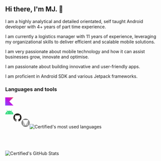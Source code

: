 ## Hi there, I'm MJ. 👋

I am a highly analytical and detailed orientated, self taught Android developer with 4+ years of part time experience.

I am currently a logistics manager with 11 years of experience, leveraging my organizational skills to deliver efficient and scalable mobile solutions. 

I am very passionate about mobile technology and how it can assist businesses grow, innovate and optimise.

I am passionate about building innovative and user-friendly apps.

I am proficient in Android SDK and various Jetpack frameworks.

<!-- ### Connect with me:
<img align="left" alt="MJ Jacobs | LinkedIn" width="22px" src="https://cdn.jsdelivr.net/npm/simple-icons@v3/icons/linkedin.svg" /> [linkedin]
-->

<!--
**MJJacobs01/MJJacobs01** is a ✨ _special_ ✨ repository because its `README.md` (this file) appears on your GitHub profile.

Here are some ideas to get you started:

- 🔭 I’m currently working on ...
- 🌱 I’m currently learning ...
- 👯 I’m looking to collaborate on ...
- 🤔 I’m looking for help with ...
- 💬 Ask me about ...
- 📫 How to reach me: ...
- 😄 Pronouns: ...
- ⚡ Fun fact: ...
-->

### Languages and tools

<img align="left" alt="Kotlin" width="26px" src="https://raw.githubusercontent.com/github/explore/80688e429a7d4ef2fca1e82350fe8e3517d3494d/topics/kotlin/kotlin.png" />
<br />
<br />
<img align="left" alt="Android" width="26px" src="https://raw.githubusercontent.com/github/explore/80688e429a7d4ef2fca1e82350fe8e3517d3494d/topics/android/android.png" />
<br />
<img align="left" alt="Github" width="26px" src="https://raw.githubusercontent.com/github/explore/89bdd9644f44d1b12180fd512b95574fe4c54617/topics/github-api/github-api.png" />
<br />
<img align="left" alt="Material Design" width="26px" src="https://raw.githubusercontent.com/github/explore/80688e429a7d4ef2fca1e82350fe8e3517d3494d/topics/material-design/material-design.png" />
<br />

<img align="left" src="https://github-readme-stats.vercel.app/api/top-langs?username=MJJacobs01&show_icons=true&hide_border=true" alt="Certified's most used languages"  />

<br />
<br />
<br />
<br />
<br />

<img align="left" src="https://github-readme-stats.vercel.app/api?username=MJJacobs01&show_icons=true&locale=en" alt="Certified's GitHub Stats" />

<!-- </details> -->
<br />
<!-- [linkedin]: https://www.linkedin.com/in/mj-jacobs-81bb2754/ -->







